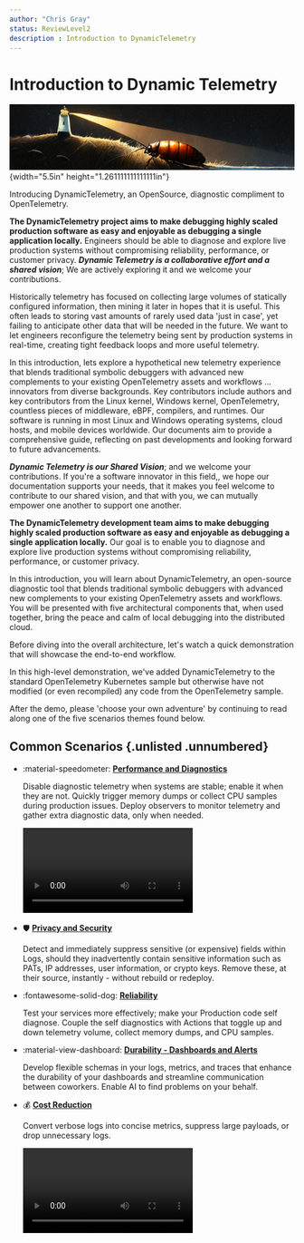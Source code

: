 ```yaml
---
author: "Chris Gray"
status: ReviewLevel2
description : Introduction to DynamicTelemetry
---
```


# Introduction to Dynamic Telemetry

![image](../orig_media/DynamicTelemetry.logo.png){width="5.5in"
height="1.261111111111111in"}

Introducing DynamicTelemetry, an OpenSource, diagnostic compliment to
OpenTelemetry.

**The DynamicTelemetry project aims to make debugging highly scaled
production software as easy and enjoyable as debugging a single application
locally.** Engineers should be able to diagnose and explore live production
systems without compromising reliability, performance, or customer privacy.
***Dynamic Telemetry is a collaborative effort and a shared vision***; We are actively exploring it and we welcome your contributions.

Historically telemetry has focused on collecting large volumes of statically
configured information, then mining it later in hopes that it is useful.
This often leads to storing vast amounts of rarely used data 'just in case', yet
failing to anticipate other data that will be needed in the future. We want to let
engineers reconfigure the telemetry being sent by production systems in real-time,
creating tight feedback loops and more useful telemetry.

In this introduction, lets explore a hypothetical new telemetry experience
that blends traditional symbolic debuggers with advanced new complements to
your existing OpenTelemetry assets and workflows ...
innovators from diverse backgrounds. Key contributors include authors and key
contributors from the Linux kernel, Windows kernel, OpenTelemetry, countless
pieces of middleware, eBPF, compilers, and runtimes. Our software is running in
most Linux and Windows operating systems, cloud hosts, and mobile devices
worldwide. Our documents aim to provide a comprehensive guide, reflecting on
past developments and looking forward to future advancements.

***Dynamic Telemetry is our Shared Vision***; and we welcome your contributions.
If you're a software innovator in this field,, we hope our documentation
supports your needs, that it makes you feel welcome to contribute to our shared
vision, and that with you, we can mutually empower one another to support one
another.

**The DynamicTelemetry development team aims to make debugging highly scaled
production software as easy and enjoyable as debugging a single application
locally.** Our goal is to enable you to diagnose and explore live production
systems without compromising reliability, performance, or customer privacy.

In this introduction, you will learn about DynamicTelemetry, an open-source
diagnostic tool that blends traditional symbolic debuggers with advanced new
complements to your existing OpenTelemetry assets and workflows. You will be
presented with five architectural components that, when used together, bring the
peace and calm of local debugging into the distributed cloud.

Before diving into the overall architecture, let's watch a quick demonstration
that will showcase the end-to-end workflow.

In this high-level demonstration, we've added DynamicTelemetry to the standard
OpenTelemetry Kubernetes sample but otherwise have not modified (or even
recompiled) any code from the OpenTelemetry sample.

After the demo, please 'choose your own adventure' by continuing to read along
one of the five scenarios themes found below.

## Common Scenarios {.unlisted .unnumbered}

<div class="grid cards" markdown>

-   :material-speedometer: [**Performance and Diagnostics**](./Scenarios.Overview.DeepDiagnostics.document.md)

    Disable diagnostic telemetry when systems are stable; enable it when
    they are not. Quickly trigger memory dumps or collect CPU samples
    during production issues. Deploy observers to monitor telemetry and
    gather extra diagnostic data, only when needed.

    ![type:video](../orig_media/DynamicTelemetry_DiagnosticVideo.mp4)

-   :shield: [**Privacy and Security**](./Scenarios.Overview.RedactingSecrets.document.md)

    Detect and immediately suppress sensitive (or expensive) fields
    within Logs, should they inadvertently contain sensitive information
    such as PATs, IP addresses, user information, or crypto keys. Remove
    these, at their source, instantly - without rebuild or redeploy.

-   :fontawesome-solid-dog: [**Reliability**](./Scenarios.Overview.Reliability.document.md)

    Test your services more effectively; make your Production code self
    diagnose. Couple the self diagnostics with Actions that toggle up
    and down telemetry volume, collect memory dumps, and CPU samples.

-   :material-view-dashboard: [**Durability - Dashboards and Alerts**](./Scenarios.Overview.DurableDashboards.Alerts.document.md)

    Develop flexible schemas in your logs, metrics, and traces that
    enhance the durability of your dashboards and streamline
    communication between coworkers. Enable AI to find problems on your
    behalf.

-  :moneybag: [**Cost Reduction**](./Scenarios.Overview.CostReduction.document.md)

    Convert verbose logs into concise metrics, suppress large payloads,
    or drop unnecessary logs.

    ![type:video](../orig_media/DynamicTelemetry_CostSavings.mp4)

</div>
